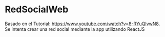 # RedSocialWeb
Basado en el Tutorial: https://www.youtube.com/watch?v=8-RYuQIvwN8. Se intenta crear una red social mediante la app utilizando ReactJS
